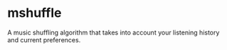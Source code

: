 # mshuffle
A music shuffling algorithm that takes into account your listening history and current preferences.
